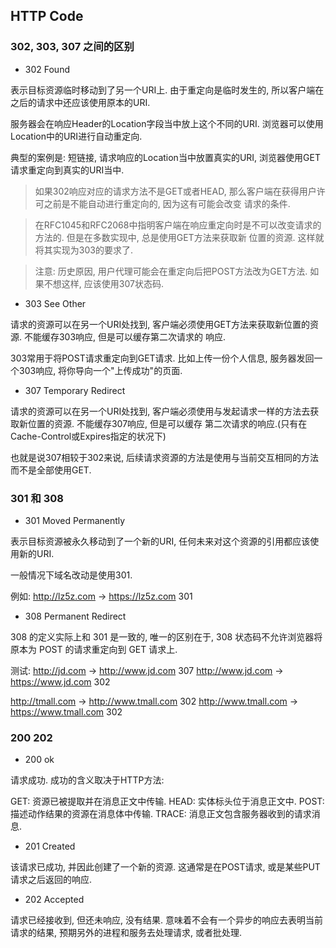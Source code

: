 ## HTTP Code


### 302, 303, 307 之间的区别

- 302 Found

表示目标资源临时移动到了另一个URI上. 由于重定向是临时发生的, 所以客户端在之后的请求中还应该使用原本的URI.

服务器会在响应Header的Location字段当中放上这个不同的URI. 浏览器可以使用Location中的URI进行自动重定向.

典型的案例是: 短链接, 请求响应的Location当中放置真实的URI, 浏览器使用GET请求重定向到真实的URI当中.

> 如果302响应对应的请求方法不是GET或者HEAD, 那么客户端在获得用户许可之前是不能自动进行重定向的, 因为这有可能会改变
请求的条件.

> 在RFC1045和RFC2068中指明客户端在响应重定向时是不可以改变请求的方法的. 但是在多数实现中, 总是使用GET方法来获取新
位置的资源. 这样就将其实现为303的要求了.

> 注意: 历史原因, 用户代理可能会在重定向后把POST方法改为GET方法. 如果不想这样, 应该使用307状态码.

- 303 See Other

请求的资源可以在另一个URI处找到, 客户端必须使用GET方法来获取新位置的资源. 不能缓存303响应, 但是可以缓存第二次请求的
响应.

303常用于将POST请求重定向到GET请求. 比如上传一份个人信息, 服务器发回一个303响应, 将你导向一个"上传成功"的页面.


- 307 Temporary Redirect

请求的资源可以在另一个URI处找到, 客户端必须使用与发起请求一样的方法去获取新位置的资源. 不能缓存307响应, 但是可以缓存
第二次请求的响应.(只有在Cache-Control或Expires指定的状况下)

也就是说307相较于302来说, 后续请求资源的方法是使用与当前交互相同的方法而不是全部使用GET.


### 301 和 308

- 301 Moved Permanently

表示目标资源被永久移动到了一个新的URI, 任何未来对这个资源的引用都应该使用新的URI.

一般情况下域名改动是使用301.

例如: http://lz5z.com -> https://lz5z.com 301

- 308 Permanent Redirect

308 的定义实际上和 301 是一致的, 唯一的区别在于, 308 状态码不允许浏览器将原本为 POST 的请求重定向到 GET 请求上.


测试: 
http://jd.com -> http://www.jd.com  307
http://www.jd.com -> https://www.jd.com  302
     
http://tmall.com -> http://www.tmall.com  302
http://www.tmall.com -> https://www.tmall.com 302


### 200 202

- 200 ok

请求成功. 成功的含义取决于HTTP方法:

GET: 资源已被提取并在消息正文中传输.
HEAD: 实体标头位于消息正文中.
POST: 描述动作结果的资源在消息体中传输.
TRACE: 消息正文包含服务器收到的请求消息.

- 201 Created

该请求已成功, 并因此创建了一个新的资源. 这通常是在POST请求, 或是某些PUT请求之后返回的响应.


- 202 Accepted

请求已经接收到, 但还未响应, 没有结果. 意味着不会有一个异步的响应去表明当前请求的结果, 预期另外的进程和服务去处理请求, 
或者批处理.